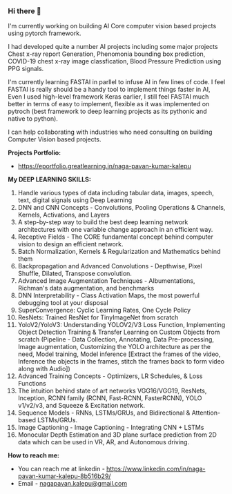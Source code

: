 ### Hi there 👋

I'm currently working on building AI Core computer vision based projects using pytorch framework.

I had developed quite a number AI projects including some major projects Chest x-ray report Generation, Phenomonia bounding box prediction, COVID-19 chest x-ray image classfication, Blood Pressure Prediction using PPG signals.

I'm currently learning FASTAI in parllel to infuse AI in few lines of code. I feel FASTAI is really should be a handy tool to implement things faster in AI, Even I used high-level framework Keras earlier, I still feel FASTAI much better in terms of easy to implement, flexible as it was implemented on pytroch (best framework to deep learning projects as its pythonic and native to python).

I can help collaborating with industries who need consulting on building Computer Vision based projects.

**Projects Portfolio:**

- https://eportfolio.greatlearning.in/naga-pavan-kumar-kalepu

**My DEEP LEARNING SKILLS:**

1. Handle various types of data including tabular data, images, speech, text, digital signals using Deep Learning
2. DNN and CNN Concepts - Convolutions, Pooling Operations & Channels, Kernels, Activations, and Layers
3. A step-by-step way to build the best deep learning network architectures with one variable change approach in an efficient way.
4. Receptive Fields - The CORE fundamental concept behind computer vision to design an efficient network.
5. Batch Normalization, Kernels & Regularization and Mathematics behind them
6. Backpropagation and Advanced Convolutions - Depthwise, Pixel Shuffle, Dilated, Transpose convolution.
7. Advanced Image Augmentation Techniques - Albumentations, Richman's data augmentation, and benchmarks
8. DNN Interpretability - Class Activation Maps, the most powerful debugging tool at your disposal
9. SuperConvergence: Cyclic Learning Rates, One Cycle Policy
10. ResNets: Trained ResNet for TinyImageNet from scratch
11. YoloV2/YoloV3: Understanding YOLOV2/V3 Loss Function, Implementing Object Detection Training & Transfer Learning on Custom Objects from scratch (Pipeline - Data Collection, Annotating, Data Pre-processing, Image augmentation, Customizing the YOLO architecture as per the need, Model training, Model inference [Extract the frames of the video, Inference the objects in the frames, stitch the frames back to form video along with Audio])
12. Advanced Training Concepts - Optimizers, LR Schedules, & Loss Functions
13. The intuition behind state of art networks VGG16/VGG19, ResNets, Inception, RCNN family (RCNN, Fast-RCNN, FasterRCNN), YOLO v1/v2/v3, and Squeeze & Excitation network.
14. Sequence Models - RNNs, LSTMs/GRUs, and Bidirectional & Attention-based LSTMs/GRUs.
15. Image Captioning - Image Captioning - Integrating CNN + LSTMs
16. Monocular Depth Estimation and 3D plane surface prediction from 2D data which can be used in VR, AR, and Autonomous driving.

**How to reach me:**

- You can reach me at linkedin - https://www.linkedin.com/in/naga-pavan-kumar-kalepu-8b516b29/ 
- Email - nagapavan.kalepu@gmail.com


<!--
**nagapavan525/nagapavan525** is a ✨ _special_ ✨ repository because its `README.md` (this file) appears on your GitHub profile.

Here are some ideas to get you started:

- 🔭 I’m currently working on ...
- 🌱 I’m currently learning ...
- 👯 I’m looking to collaborate on ...
- 🤔 I’m looking for help with ...
- 💬 Ask me about ...
- 📫 How to reach me: ...
- 😄 Pronouns: ...
- ⚡ Fun fact: ...
-->
